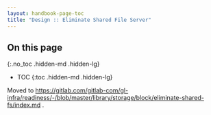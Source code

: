 ```yaml
---
layout: handbook-page-toc
title: "Design :: Eliminate Shared File Server"
---
```


## On this page
{:.no_toc .hidden-md .hidden-lg}

- TOC
{:toc .hidden-md .hidden-lg}

Moved to https://gitlab.com/gitlab-com/gl-infra/readiness/-/blob/master/library/storage/block/eliminate-shared-fs/index.md .
